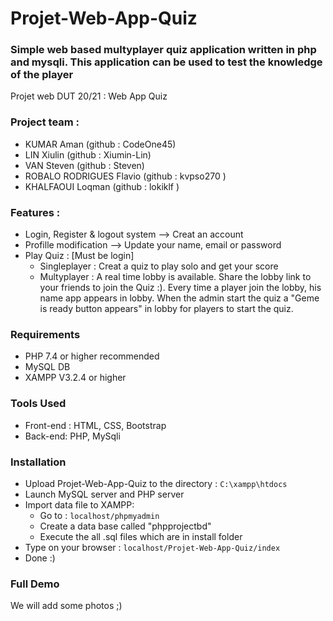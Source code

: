 # Projet-Web-App-Quiz

### Simple web based multyplayer quiz application written in php and mysqli. This application can be used to test the knowledge of the player

Projet web DUT 20/21 : Web App Quiz

### Project team :

- KUMAR Aman (github : CodeOne45)
- LIN Xiulin (github : Xiumin-Lin)
- VAN Steven (github : Steven)
- ROBALO RODRIGUES Flavio (github : kvpso270 )
- KHALFAOUI Loqman (github : lokiklf )

### Features :

- Login, Register & logout system --> Creat an account
- Profille modification --> Update your name, email or password
- Play Quiz : [Must be login]
  - Singleplayer : Creat a quiz to play solo and get your score
  - Multyplayer : A real time lobby is available. Share the lobby link to your friends to join the Quiz :). 
    Every time a player join the lobby, his name app appears in lobby. When the admin start the quiz
    a "Geme is ready button appears" in lobby for players to start the quiz.

### Requirements

- PHP 7.4 or higher recommended
- MySQL DB
- XAMPP V3.2.4 or higher

### Tools Used

- Front-end : HTML, CSS, Bootstrap
- Back-end: PHP, MySqli

### Installation

- Upload Projet-Web-App-Quiz to the directory : `C:\xampp\htdocs`
- Launch MySQL server and PHP server
- Import data file to XAMPP:
  - Go to : `localhost/phpmyadmin`
  - Create a data base called "phpprojectbd"
  - Execute the all .sql files which are in install folder
- Type on your browser : `localhost/Projet-Web-App-Quiz/index`
- Done :)

### Full Demo

We will add some photos ;)
